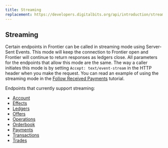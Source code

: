 ```yaml
---
title: Streaming
replacement: https://developers.digitalbits.org/api/introduction/streaming/
---
```


## Streaming

Certain endpoints in Frontier can be called in streaming mode using Server-Sent Events. This mode will keep the connection to Frontier open and Frontier will continue to return responses as ledgers close. All parameters for the endpoints that allow this mode are the same. The way a caller initiates this mode is by setting `Accept: text/event-stream` in the HTTP header when you make the request.
You can read an example of using the streaming mode in the [Follow Received Payments](./tutorials/follow-received-payments.md) tutorial.

Endpoints that currently support streaming:
* [Account](./endpoints/accounts-single.md)
* [Effects](./endpoints/effects-all.md)
* [Ledgers](./endpoints/ledgers-all.md)
* [Offers](./endpoints/offers-for-account.md)
* [Operations](./endpoints/operations-all.md)
* [Orderbook](./endpoints/orderbook-details.md)
* [Payments](./endpoints/payments-all.md)
* [Transactions](./endpoints/transactions-all.md)
* [Trades](./endpoints/trades.md)
